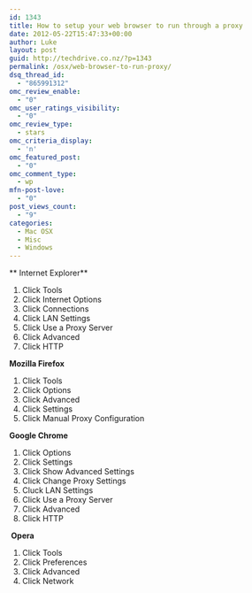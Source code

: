 ```yaml
---
id: 1343
title: How to setup your web browser to run through a proxy
date: 2012-05-22T15:47:33+00:00
author: Luke
layout: post
guid: http://techdrive.co.nz/?p=1343
permalink: /osx/web-browser-to-run-proxy/
dsq_thread_id:
  - "865991312"
omc_review_enable:
  - "0"
omc_user_ratings_visibility:
  - "0"
omc_review_type:
  - stars
omc_criteria_display:
  - 'n'
omc_featured_post:
  - "0"
omc_comment_type:
  - wp
mfn-post-love:
  - "0"
post_views_count:
  - "9"
categories:
  - Mac OSX
  - Misc
  - Windows
---
```

** Internet Explorer**

  1. Click Tools
  2. Click Internet Options
  3. Click Connections
  4. Click LAN Settings
  5. Click Use a Proxy Server
  6. Click Advanced
  7. Click HTTP

**Mozilla Firefox**

  1. Click Tools
  2. Click Options
  3. Click Advanced
  4. Click Settings
  5. Click Manual Proxy Configuration

**Google Chrome**

  1. Click Options
  2. Click Settings
  3. Click Show Advanced Settings
  4. Click Change Proxy Settings
  5. Cluck LAN Settings
  6. Click Use a Proxy Server
  7. Click Advanced
  8. Click HTTP

<div>
  <strong> Opera</strong>
</div>

  1. Click Tools
  2. Click Preferences
  3. Click Advanced
  4. Click Network